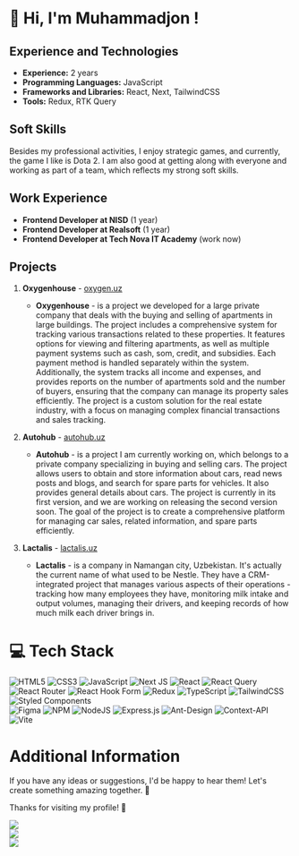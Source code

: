 # 👋 Hi, I'm Muhammadjon !

## Experience and Technologies

- **Experience:** 2 years
- **Programming Languages:** JavaScript
- **Frameworks and Libraries:** React, Next, TailwindCSS
- **Tools:** Redux, RTK Query

## Soft Skills

Besides my professional activities, I enjoy strategic games, and currently, the game I like is Dota 2. I am also good at getting along with everyone and working as part of a team, which reflects my strong soft skills.

## Work Experience

- **Frontend Developer at NISD** (1 year)
- **Frontend Developer at Realsoft** (1 year)
- **Frontend Developer at Tech Nova IT Academy** (work now)
  
## Projects

1. **Oxygenhouse** - [oxygen.uz](https://oxygenhouse.uz/)
   - **Oxygenhouse** - is a project we developed for a large private company that deals with the buying and selling of apartments in large buildings. The project includes a comprehensive system for tracking various transactions related to these properties. It features options for viewing and filtering apartments, as well as multiple payment systems such as cash, som, credit, and subsidies. Each payment method is handled separately within the system. Additionally, the system tracks all income and expenses, and provides reports on the number of apartments sold and the number of buyers, ensuring that the company can manage its property sales efficiently. The project is a custom solution for the real estate industry, with a focus on managing complex financial transactions and sales tracking.

2. **Autohub** - [autohub.uz](https://goavto.uz)
   - **Autohub** - is a project I am currently working on, which belongs to a private company specializing in buying and selling cars. The project allows users to obtain and store information about cars, read news posts and blogs, and search for spare parts for vehicles. It also provides general details about cars. The project is currently in its first version, and we are working on releasing the second version soon. The goal of the project is to create a comprehensive platform for managing car sales, related information, and spare parts efficiently.

3. **Lactalis** - [lactalis.uz](https://lactalisnamanganmilkcollection.uz)
   - **Lactalis** - is a company in Namangan city, Uzbekistan. It's actually the current name of what used to be Nestle. They have a CRM-integrated project that manages various aspects of their operations - tracking how many employees they have, monitoring milk intake and output volumes, managing their drivers, and keeping records of how much milk each driver brings in.
  


# 💻 Tech Stack
![HTML5](https://img.shields.io/badge/html5-%23E34F26.svg?style=for-the-badge&logo=html5&logoColor=white)
![CSS3](https://img.shields.io/badge/css3-%231572B6.svg?style=for-the-badge&logo=css3&logoColor=white)
![JavaScript](https://img.shields.io/badge/javascript-%23323330.svg?style=for-the-badge&logo=javascript&logoColor=%23F7DF1E)
![Next JS](https://img.shields.io/badge/Next-black?style=for-the-badge&logo=next.js&logoColor=white)
![React](https://img.shields.io/badge/react-%2320232a.svg?style=for-the-badge&logo=react&logoColor=%2361DAFB)
![React Query](https://img.shields.io/badge/-React%20Query-FF4154?style=for-the-badge&logo=react%20query&logoColor=white)
![React Router](https://img.shields.io/badge/React_Router-CA4245?style=for-the-badge&logo=react-router&logoColor=white)
![React Hook Form](https://img.shields.io/badge/React%20Hook%20Form-%23EC5990.svg?style=for-the-badge&logo=reacthookform&logoColor=white)
![Redux](https://img.shields.io/badge/redux-%23593d88.svg?style=for-the-badge&logo=redux&logoColor=white)
![TypeScript](https://img.shields.io/badge/typescript-%23007ACC.svg?style=for-the-badge&logo=typescript&logoColor=white)
![TailwindCSS](https://img.shields.io/badge/tailwindcss-%2338B2AC.svg?style=for-the-badge&logo=tailwind-css&logoColor=white)
![Styled Components](https://img.shields.io/badge/styled--components-DB7093?style=for-the-badge&logo=styled-components&logoColor=white)<br/>
![Figma](https://img.shields.io/badge/figma-%23F24E1E.svg?style=for-the-badge&logo=figma&logoColor=white)
![NPM](https://img.shields.io/badge/NPM-%23CB3837.svg?style=for-the-badge&logo=npm&logoColor=white)
![NodeJS](https://img.shields.io/badge/node.js-6DA55F?style=for-the-badge&logo=node.js&logoColor=white)
![Express.js](https://img.shields.io/badge/express.js-%23404d59.svg?style=for-the-badge&logo=express&logoColor=%2361DAFB)
![Ant-Design](https://img.shields.io/badge/-AntDesign-%230170FE?style=for-the-badge&logo=ant-design&logoColor=white)
![Context-API](https://img.shields.io/badge/Context--Api-000000?style=for-the-badge&logo=react)
![Vite](https://img.shields.io/badge/vite-%23646CFF.svg?style=for-the-badge&logo=vite&logoColor=white)

# Additional Information

<p>
    If you have any ideas or suggestions, I'd be happy to hear them! Let's create something amazing together. 🚀 <br/>

Thanks for visiting my profile! 🌟
</p>

<p>
    <img src="https://github-readme-stats.vercel.app/api?username=mortalldev&rank_icon=github&include_all_commits=true&card_width=500px&hide_border=true&theme=radical&show=reviews,discussions_started,discussions_answered"><br>
    <img src="https://streak-stats.demolab.com?user=mortalldev&theme=radical&hide_border=true&card_width=500px"><br>
    <img src="https://github-readme-stats.vercel.app/api/top-langs?username=mortalldev&show_icons=true&locale=en&layout=compact&theme=radical&hide_border=true&card_width=500px"/>
</p>
